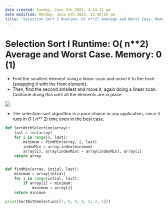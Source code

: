 ```yaml
---
date created: Sunday, June 5th 2022, 4:14:21 pm
date modified: Monday, June 6th 2022, 12:48:56 pm
title: 'Selection Sort I Runtime: O( n**2) Average and Worst Case. Memory: 0 (1)'
---
```


# Selection Sort I Runtime: O( n**2) Average and Worst Case. Memory: 0 (1)

- Find the smallest element using a linear scan and move it to the front (swapping it with the front element).
- Then, find the second smallest and move it, again doing a linear scan. Continue doing this until all the elements are in place.

![](https://miro.medium.com/max/1400/1*l5skal1-UC-GtSc8ORE-2A.png)

- The selection-sort algorithm is a poor choice in any application, since it runs in _O_ ( _n**_ 2) time even in the best case.

```python
def SortWithSelection(array):
    last = len(array)
    for i in range(0, last):
        minimum = findMin(array, i, last)
        indexMin = array.index(minimum)
        array[i], array[indexMin] = array[indexMin], array[i]
    return array


def findMin(array, intial, last):
    minimum = array[intial]
    for i in range(intial, last):
        if array[i] < minimum:
            minimum = array[i]
    return minimum

print(SortWithSelection([7, 6, 5, 4, 3, 2, 1]))
```
